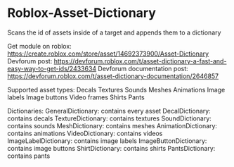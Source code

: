 # Roblox-Asset-Dictionary
Scans the id of assets inside of a target and appends them to a dictionary

Get module on roblox: https://create.roblox.com/store/asset/14692373900/Asset-Dictionary
Devforum post: https://devforum.roblox.com/t/asset-dictionary-a-fast-and-easy-way-to-get-ids/2433634
Devforum documentation post: https://devforum.roblox.com/t/asset-dictionary-documentation/2646857

Supported asset types: 
Decals
Textures
Sounds
Meshes
Animations
Image labels
Image buttons
Video frames
Shirts
Pants

Dictionaries:
GeneralDictionary: contains every asset
DecalDictionary: contains decals
TextureDictionary: contains textures
SoundDictionary: contains sounds
MeshDictionary: contains meshes
AnimationDictionary: contains animations
VideoDictionary: contains videos
ImageLabelDictionary: contains image labels
ImageButtonDictionary: contains image buttons
ShirtDictionary: contains shirts
PantsDictionary: contains pants
